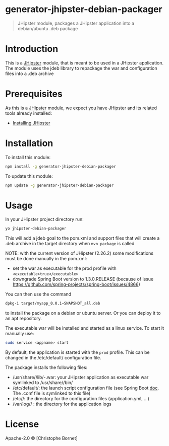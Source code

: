 # generator-jhipster-debian-packager

> JHipster module, packages a JHipster application into a debian/ubuntu .deb package

# Introduction

This is a [JHipster](http://jhipster.github.io/) module, that is meant to be used in a JHipster application.
The module uses the jdeb library to repackage the war and configuration files into a .deb archive

# Prerequisites

As this is a [JHipster](http://jhipster.github.io/) module, we expect you have JHipster and its related tools already installed:

- [Installing JHipster](https://jhipster.github.io/installation.html)

# Installation

To install this module:

```bash
npm install -g generator-jhipster-debian-packager
```

To update this module:
```bash
npm update -g generator-jhipster-debian-packager
```

# Usage

In your JHipster project directory run:
```bash
yo jhipster-debian-packager
```
This will add a jdeb goal to the pom.xml and support files that will create a .deb archive in the target directory when ```mvn package``` is called

NOTE: with the current version of JHipster (2.26.2) some modifications must be done manually in the pom.xml:
* set the war as executable for the prod profile with ```<executable>true</executable>```
* downgrade Spring Boot version to 1.3.0.RELEASE (because of issue https://github.com/spring-projects/spring-boot/issues/4866)

You can then use the command
```bash
dpkg-i target/myapp_0.0.1~SNAPSHOT_all.deb
```
to install the package on a debian or ubuntu server. Or you can deploy it to an apt repository.

The executable war will be installed and started as a linux service. To start it manually use:
```bash
sudo service <appname> start
```
By default, the application is started with the ```prod``` profile. This can be changed in the /etc/default/<appname> configuration file.

The package installs the following files:
* /usr/share/<appname>/lib/<appname>-<version>.war: your JHipster application as executable war symlinked to /usr/share/<appname>/bin/<appname>
* /etc/default/<appname>: the launch script configuration file (see Spring Boot [doc](https://docs.spring.io/spring-boot/docs/current/reference/html/deployment-install.html#deployment-script-customization-conf-file). The .conf file is symlinked to this file)
* /etc/<appname>/: the directory for the configuration files (application.yml, ...)
* /var/log/<appname>/ : the directory for the application logs

# License

Apache-2.0 © [Christophe Bornet]

[npm-image]: https://img.shields.io/npm/v/generator-jhipster-debian-packager.svg
[npm-url]: https://npmjs.org/package/generator-jhipster-debian-packager
[travis-image]: https://travis-ci.org/cbornet/generator-jhipster-debian-packager.svg?branch=master
[travis-url]: https://travis-ci.org/cbornet/generator-jhipster-debian-packager
[daviddm-image]: https://david-dm.org/cbornet/generator-jhipster-debian-packager.svg?theme=shields.io
[daviddm-url]: https://david-dm.org/cbornet/generator-jhipster-module

